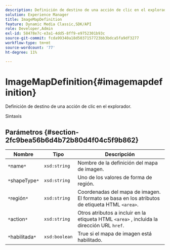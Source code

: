 ```yaml
---
description: Definición de destino de una acción de clic en el explorador.
solution: Experience Manager
title: ImageMapDefinition
feature: Dynamic Media Classic,SDK/API
role: Developer,Admin
exl-id: 58478e7c-e3a1-4dd5-8ff9-e9752301b93c
source-git-commit: fcda99340a18d5037157723bb3bdca5fa9df3277
workflow-type: tm+mt
source-wordcount: '77'
ht-degree: 11%

---
```


# ImageMapDefinition{#imagemapdefinition}

Definición de destino de una acción de clic en el explorador.

Sintaxis

## Parámetros {#section-2fc9bea56b6d4b72b80d4f04c5f9b862}

| Nombre | Tipo | Descripción |
|---|---|---|
| `*`name`*` | `xsd:string` | Nombre de la definición del mapa de imagen. |
| `*`shapeType`*` | `xsd:string` | Uno de los valores de forma de región. |
| `*`región`*` | `xsd:string` | Coordenadas del mapa de imagen. El formato se basa en los atributos de etiqueta HTML `<area>`. |
| `*`action`*` | `xsd:string` | Otros atributos a incluir en la etiqueta HTML `<area>` , incluida la dirección URL `href`. |
| `*`habilitada`*` | `xsd:boolean` | True si el mapa de imagen está habilitado. |
